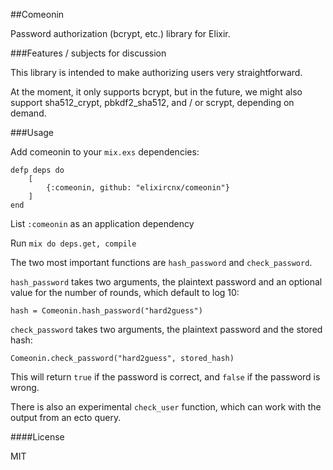 ##Comeonin

Password authorization (bcrypt, etc.) library for Elixir.

###Features / subjects for discussion

This library is intended to make authorizing users very straightforward.

At the moment, it only supports bcrypt, but in the future, we might also
support sha512_crypt, pbkdf2_sha512, and / or scrypt, depending on demand.

###Usage

Add comeonin to your `mix.exs` dependencies:

    defp deps do
        [
            {:comeonin, github: "elixircnx/comeonin"}
        ]
    end

List `:comeonin` as an application dependency

Run `mix do deps.get, compile`

The two most important functions are `hash_password` and `check_password`.

`hash_password` takes two arguments, the plaintext password and an optional
value for the number of rounds, which default to log 10:

    hash = Comeonin.hash_password("hard2guess")

`check_password` takes two arguments, the plaintext password and the
stored hash:

    Comeonin.check_password("hard2guess", stored_hash)

This will return `true` if the password is correct, and `false` if
the password is wrong.

There is also an experimental `check_user` function, which can work
with the output from an ecto query.

####License

MIT
